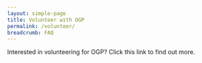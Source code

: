 ```yaml
---
layout: simple-page
title: Volunteer with OGP
permalink: /volunteer/
breadcrumb: FAQ
---
```

Interested in volunteering for OGP? Click this link to find out more.
